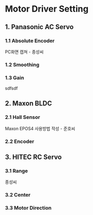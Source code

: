 # Motor Driver Setting
## 1. Panasonic AC Servo
### 1.1 Absolute Encoder
PC화면 캡쳐  - 종성씨
### 1.2 Smoothing
### 1.3 Gain
sdfsdf  
## 2. Maxon BLDC
### 2.1 Hall Sensor
Maxon EPOS4 사용방법 작성 - 준호씨
### 2.2 Encoder


## 3. HITEC RC Servo
### 3.1 Range
종성씨

### 3.2 Center
### 3.3 Motor Direction

